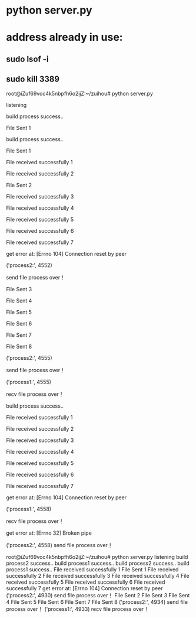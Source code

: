 # python server.py
# address already in use:
## sudo lsof -i
## sudo kill 3389

root@iZuf69voc4k5nbpfh6o2ijZ:~/zuihou# python server.py 

listening

build process success..

File Sent 1

build process success..

File Sent 1

File received successfully 1

File received successfully 2

File Sent 2

File received successfully 3

File received successfully 4

File received successfully 5

File received successfully 6

File received successfully 7

get error at: [Errno 104] Connection reset by peer

('process2:', 4552)

send file process over！

File Sent 3

File Sent 4

File Sent 5

File Sent 6

File Sent 7

File Sent 8

('process2:', 4555)

send file process over！

('process1:', 4555)

recv file process over！

build process success..

File received successfully 1

File received successfully 2

File received successfully 3

File received successfully 4

File received successfully 5

File received successfully 6

File received successfully 7

get error at: [Errno 104] Connection reset by peer

('process1:', 4558)

recv file process over！

get error at: [Errno 32] Broken pipe

('process2:', 4558)
send file process over！


root@iZuf69voc4k5nbpfh6o2ijZ:~/zuihou# python server.py 
listening
build process2 success..
build process1 success..
build process2 success..
build process1 success..
File received successfully 1
File Sent 1
File received successfully 2
File received successfully 3
File received successfully 4
File received successfully 5
File received successfully 6
File received successfully 7
get error at: [Errno 104] Connection reset by peer
('process2:', 4930)
send file process over！
File Sent 2
File Sent 3
File Sent 4
File Sent 5
File Sent 6
File Sent 7
File Sent 8
('process2:', 4934)
send file process over！
('process1:', 4933)
recv file process over！
